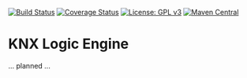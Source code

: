 [![Build Status](https://github.com/pitschr/knx-logic/workflows/build/badge.svg?branch=main)](https://github.com/pitschr/knx-logic/actions)
[![Coverage Status](https://coveralls.io/repos/github/pitschr/knx-logic/badge.svg?branch=main)](https://coveralls.io/github/pitschr/knx-logic?branch=main)
[![License: GPL v3](https://img.shields.io/badge/License-GPLv3-blue.svg)](https://www.gnu.org/licenses/gpl-3.0)
[![Maven Central](https://img.shields.io/maven-central/v/li.pitschmann/knx-logic.svg?label=Maven%20Central)](https://search.maven.org/search?q=g:%22li.pitschmann%22)

# KNX Logic Engine

... planned ...